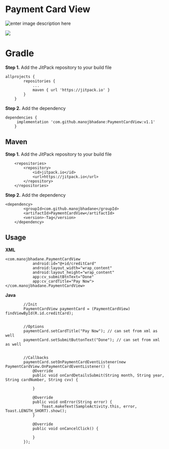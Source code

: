 
# Payment Card View 
![enter image description here](https://raw.githubusercontent.com/manojbhadane/PaymentCardView/master/PaymentCardView.png)


[![](https://jitpack.io/v/manojbhadane/PaymentCardView.svg)](https://jitpack.io/#manojbhadane/PaymentCardView)
# Gradle
**Step 1.** Add the JitPack repository to your build file
```
allprojects {
		repositories {
			...
			maven { url 'https://jitpack.io' }
		}
	}
```
**Step 2.** Add the dependency
```
dependencies {
     implementation 'com.github.manojbhadane:PaymentCardView:v1.1'
	}
```

## Maven
**Step 1.** Add the JitPack repository to your build file
```markup
	<repositories>
		<repository>
		    <id>jitpack.io</id>
		    <url>https://jitpack.io</url>
		</repository>
	</repositories>
```
**Step 2.** Add the dependency
```markup
<dependency>
	    <groupId>com.github.manojbhadane</groupId>
	    <artifactId>PaymentCardView</artifactId>
	    <version>-Tag</version>
	</dependency>
```

## Usage
**XML**
```markup
<com.manojbhadane.PaymentCardView
            android:id="@+id/creditCard"
            android:layout_width="wrap_content"
            android:layout_height="wrap_content"
            app:cv_submitBtnText="Done"
            app:cv_cardTitle="Pay Now"></com.manojbhadane.PaymentCardView>
``` 

**Java**
```
        //Init        
        PaymentCardView paymentCard = (PaymentCardView) findViewById(R.id.creditCard);

        
        //Options
        paymentCard.setCardTitle("Pay Now"); // can set from xml as well
        paymentCard.setSubmitButtonText("Done"); // can set from xml as well


        //Callbacks
        paymentCard.setOnPaymentCardEventListener(new PaymentCardView.OnPaymentCardEventListener() {
            @Override
            public void onCardDetailsSubmit(String month, String year, String cardNumber, String cvv) {

            }

            @Override
            public void onError(String error) {
                Toast.makeText(SampleActivity.this, error, Toast.LENGTH_SHORT).show();
            }

            @Override
            public void onCancelClick() {

            }
        });

```

